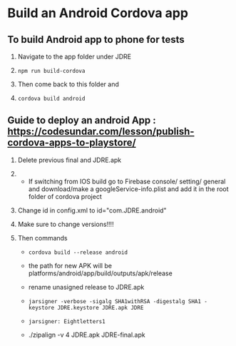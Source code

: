 # Build an Android Cordova app

## To build Android app to phone for tests

1. Navigate to the app folder under JDRE

1. `npm run build-cordova`

1. Then come back to this folder and

1. `cordova build android`

## Guide to deploy an android App : <https://codesundar.com/lesson/publish-cordova-apps-to-playstore/>

1. Delete previous final and JDRE.apk

1. * If switching from IOS build go to Firebase console/ setting/ general and download/make a googleService-info.plist and add it in the root folder of cordova project

1. Change id in config.xml to id="com.JDRE.android"

1. Make sure to change versions!!!!

1. Then commands

    * `cordova build --release android`

    * the path for new APK will be platforms/android/app/build/outputs/apk/release

    * rename unasigned release to JDRE.apk

    * `jarsigner -verbose -sigalg SHA1withRSA -digestalg SHA1 -keystore JDRE.keystore JDRE.apk JDRE`

    * `jarsigner: Eightletters1`  

    * ./zipalign -v 4 JDRE.apk JDRE-final.apk
